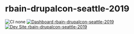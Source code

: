 # rbain-drupalcon-seattle-2019

![CI none](https://img.shields.io/badge/ci-none-orange.svg)
[![Dashboard rbain-drupalcon-seattle-2019](https://img.shields.io/badge/dashboard-rbain_drupalcon_seattle_2019-yellow.svg)](https://dashboard.pantheon.io/sites/11b58670-7b55-497d-8b90-d9a51a99aba1#dev/code)
[![Dev Site rbain-drupalcon-seattle-2019](https://img.shields.io/badge/site-rbain_drupalcon_seattle_2019-blue.svg)](http://dev-rbain-drupalcon-seattle-2019.pantheonsite.io/)
